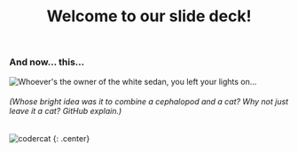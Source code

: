 ﻿---
layout: slide
title: "Welcome to our slide deck!"
---

### And now... this...

![Whoever's the owner of the white sedan, you left your lights on...](https://www.google.com/url?sa=i&source=images&cd=&cad=rja&uact=8&ved=2ahUKEwiT6PbDxJTkAhVkURUIHYXzC5gQjhx6BAgBEAI&url=https%3A%2F%2Fwww.themebeta.com%2Fchrome%2Ftheme%2F888658&psig=AOvVaw3Jr12xa1IGTH0FmtDE-Y3o&ust=1566496528627884)

<h6> (Whose bright idea was it to combine a cephalopod and a cat?  Why not just leave it a cat?  GitHub explain.) </h6>

![codercat](https://octodex.github.com/codercat.jpg)
{: .center}
